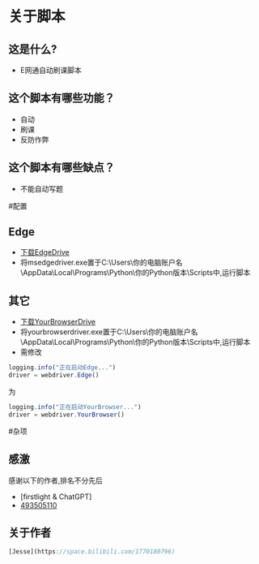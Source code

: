 # 关于脚本

## 这是什么?

* E网通自动刷课脚本

## 这个脚本有哪些功能？

* 自动
* 刷课
* 反防作弊

## 这个脚本有哪些缺点？

* 不能自动写题

#配置

## Edge

* [下载EdgeDrive](https://developer.microsoft.com/en-us/microsoft-edge/tools/webdriver)
* 将msedgedriver.exe置于C:\Users\你的电脑账户名\AppData\Local\Programs\Python\你的Python版本\Scripts中,运行脚本

## 其它
* [下载YourBrowserDrive]()
* 将yourbrowserdriver.exe置于C:\Users\你的电脑账户名\AppData\Local\Programs\Python\你的Python版本\Scripts中,运行脚本
* 需修改
```javascript
logging.info("正在启动Edge...")
driver = webdriver.Edge()
```
为
```javascript
logging.info("正在启动YourBrowser...")
driver = webdriver.YourBrowser()
```


#杂项

## 感激
感谢以下的作者,排名不分先后

* [firstlight & ChatGPT]
* [493505110](https://github.com/493505110/FuckEWT360)

## 关于作者

```javascript
[Jesse](https://space.bilibili.com/1770180796)
```
